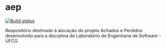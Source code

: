 # aep
[![Build status](https://build.appcenter.ms/v0.1/apps/7aaaf877-b799-4cc7-b1bb-a28956bba235/branches/develop/badge)](https://appcenter.ms)

Respositório destinado à alocação do projeto Achados e Perdidos desenvolvido para a disciplina de Laboratório de Engenharia de Software - UFCG
